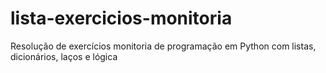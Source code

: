 # lista-exercicios-monitoria
Resolução de exercícios monitoria de programação em Python com listas, dicionários, laços e lógica
